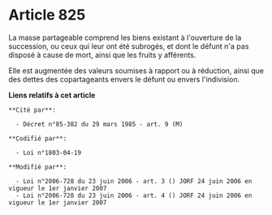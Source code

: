 # Article 825

La masse partageable comprend les biens existant à l'ouverture de la succession, ou ceux qui leur ont été subrogés, et dont
le défunt n'a pas disposé à cause de mort, ainsi que les fruits y afférents.

Elle est augmentée des valeurs soumises à rapport ou à réduction, ainsi que des dettes des copartageants envers le défunt ou
envers l'indivision.

**Liens relatifs à cet article**

	**Cité par**:

	  - Décret n°85-382 du 29 mars 1985 - art. 9 (M)

	**Codifié par**:

	  - Loi n°1803-04-19

	**Modifié par**:

	  - Loi n°2006-728 du 23 juin 2006 - art. 3 () JORF 24 juin 2006 en vigueur le 1er janvier 2007
	  - Loi n°2006-728 du 23 juin 2006 - art. 4 () JORF 24 juin 2006 en vigueur le 1er janvier 2007
